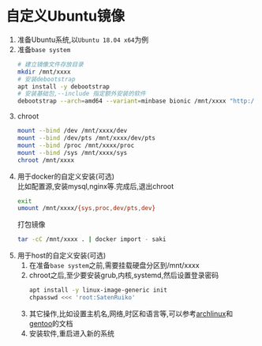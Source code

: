 # 自定义Ubuntu镜像
1. 准备Ubuntu系统,以`Ubuntu 18.04 x64`为例
2. 准备`base system`
    ```bash
    # 建立镜像文件存放目录
    mkdir /mnt/xxxx
    # 安装debootstrap
    apt install -y debootstrap
    # 安装基础包,--include 指定额外安装的软件
    debootstrap --arch=amd64 --variant=minbase bionic /mnt/xxxx "http://mirrors.ustc.edu.cn/ubuntu/"
    ```
3. chroot
    ```bash
    mount --bind /dev /mnt/xxxx/dev
    mount --bind /dev/pts /mnt/xxxx/dev/pts
    mount --bind /proc /mnt/xxxx/proc
    mount --bind /sys /mnt/xxxx/sys
    chroot /mnt/xxxx
    ```
4. 用于docker的自定义安装(可选)  
比如配置源,安装mysql,nginx等.完成后,退出chroot
    ```bash
    exit
    umount /mnt/xxxx/{sys,proc,dev/pts,dev}
    ```
    打包镜像
    ```bash
    tar -cC /mnt/xxxx . | docker import - saki
    ```
5. 用于host的自定义安装(可选)
    1. 在准备`base system`之前,需要挂载硬盘分区到/mnt/xxxx
    2. chroot之后,至少要安装grub,内核,systemd,然后设置登录密码
        ```bash
        apt install -y linux-image-generic init
        chpasswd <<< 'root:SatenRuiko'
        ```
    3. 其它操作,比如设置主机名,网络,时区和语言等,可以参考[archlinux](https://wiki.archlinux.org/index.php/Installation_guide_(%E7%AE%80%E4%BD%93%E4%B8%AD%E6%96%87))和[gentoo](https://wiki.gentoo.org/wiki/Handbook:AMD64/Full/Installation/zh-cn)的文档
    4. 安装软件,重启进入新的系统